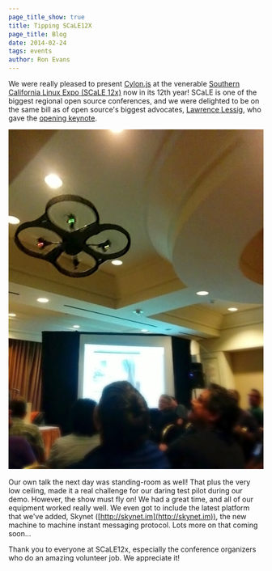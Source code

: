 ```yaml
---
page_title_show: true
title: Tipping SCaLE12X
page_title: Blog
date: 2014-02-24
tags: events
author: Ron Evans
---
```


We were really pleased to present <a href="http://cylonjs.com/" target="blank">Cylon.js</a> at the venerable <a href="https://www.socallinuxexpo.org/scale12x" target="blank">Southern California Linux Expo (SCaLE 12x)</a> now in its 12th year! SCaLE is one of the biggest regional open source conferences, and we were delighted to be on the same bill as of open source's biggest advocates, <a href="http://www.lessig.org/" target="blank">Lawrence Lessig</a>, who gave the <a href="https://www.youtube.com/watch?v=D3O1MC1AqvM" target="blank">opening keynote</a>.

<a href="/images/blog/cylonjs-scale12x.jpg" target="_blank">
  <img class="full-width" alt="ng-conf Robot Hackathon" src="/images/blog/cylonjs-scale12x.jpg">
</a>

Our own talk the next day was standing-room as well! That plus the very low ceiling, made it a real challenge for our daring test pilot during our demo. However, the show must fly on! We had a great time, and all of our equipment worked really well. We even got to include the latest platform that we've added, Skynet ([http://skynet.im](http://skynet.im)), the new machine to machine instant messaging protocol. Lots more on that coming soon...

Thank you to everyone at SCaLE12x, especially the conference organizers who do an amazing volunteer job. We appreciate it!
